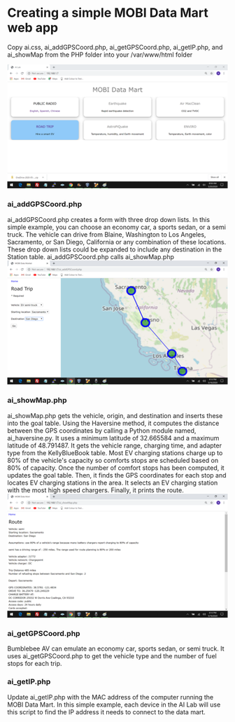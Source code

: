 <h1>Creating a simple MOBI Data Mart web app</h1>

Copy ai.css, ai_addGPSCoord.php, ai_getGPSCoord.php, ai_getIP.php, and ai_showMap from the PHP folder into your /var/www/html folder

<img src="images/MobiDataMart_v2.png">


<h3>ai_addGPSCoord.php</h3>
ai_addGPSCoord.php creates a form with three drop down lists.  In this simple example, you can choose an economy car, a sports sedan, or a semi truck.  The vehicle can drive from Blaine, Washington to Los Angeles, Sacramento, or San Diego, California or any combination of these locations.  These drop down lists could be expanded to include any destination in the Station table.  ai_addGPSCoord.php calls ai_showMap.php  

<img src="images/An-4.png">

<h3>ai_showMap.php</h3>
ai_showMap.php gets the vehicle, origin, and destination and inserts these into the goal table.  Using the Haversine method, it computes the distance between the GPS coordinates by calling a Python module named, ai_haversine.py.  It uses a minimum latitude of 32.665584 and a maximum latitude of 48.791487.  It gets the vehicle range, charging time, and adapter type from the KellyBlueBook table.  Most EV charging stations charge up to 80% of the vehicle's capacity so comforts stops are scheduled based on 80% of capacity.  Once the number of comfort stops has been computed, it updates the goal table.  Then, it finds the GPS coordinates for each stop and locates EV charging stations in the area.  It selects an EV charging station with the most high speed chargers.  Finally, it prints the route.     

<img src="images/Sac-SanDiego-itinerary.png">

<h3>ai_getGPSCoord.php</h3>
Bumblebee AV can emulate an economy car, sports sedan, or semi truck.  It uses ai_getGPSCoord.php to get the vehicle type and the number of fuel stops for each trip.

<h3>ai_getIP.php</h3>
Update ai_getIP.php with the MAC address of the computer running the MOBI Data Mart.  In this simple example, each device in the AI Lab will use this script to find the IP address it needs to connect to the data mart.  

